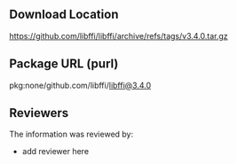 ## Download Location

https://github.com/libffi/libffi/archive/refs/tags/v3.4.0.tar.gz

## Package URL (purl)

pkg:none/github.com/libffi/libffi@3.4.0

## Reviewers

The information was reviewed by:

* add reviewer here
